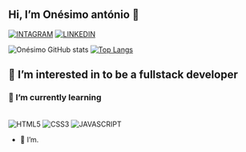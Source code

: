 ##  Hi, I’m Onésimo antónio 👋
[![INTAGRAM](https://img.shields.io/badge/Instagram-E4405F?style=for-the-badge&logo=instagram&logoColor=white)](https://www.instagram.com/joseneo83/)
[![LINKEDIN](https://img.shields.io/badge/LinkedIn-0077B5?style=for-the-badge&logo=linkedin&logoColor=white)](https://www.linkedin.com/in/on%C3%A9simo-ant%C3%B3nio-6595002a1/)


![Onésimo GitHub stats](https://github-readme-stats.vercel.app/api?username=Onesimoantonio&show_icons=true&theme=radical)
[![Top Langs](https://github-readme-stats.vercel.app/api/top-langs/?username=Onesimoantonio)](https://github.com/Onesimoantonio/github-readme-stats)

## 👀 I’m interested in to be a fullstack developer
### 🌱 I’m currently learning 

<div style="display:inline-block"> <br>
  <img  align="center" alt="HTML5" src="https://img.shields.io/badge/HTML5-E34F26?style=for-the-badge&logo=html5&logoColor=white">
  <img  align="center" alt="CSS3" src="https://img.shields.io/badge/CSS3-1572B6?style=for-the-badge&logo=css3&logoColor=white">
  <img  align="center" alt="JAVASCRIPT" src="https://img.shields.io/badge/JavaScript-323330?style=for-the-badge&logo=javascript&logoColor=F7DF1E">
</div>

- 💞️ I’m.
<!---- 
- 💞️ I’m looking to collaborate on ...
- 📫 How to reach me ...
- 😄 Pronouns: ...
- ⚡ Fun fact: ...
Onesimoantonio/Onesimoantonio is a ✨ special ✨ repository because its `README.md` (this file) appears on your GitHub profile.
You can click the Preview link to take a look at your changes.
--->
